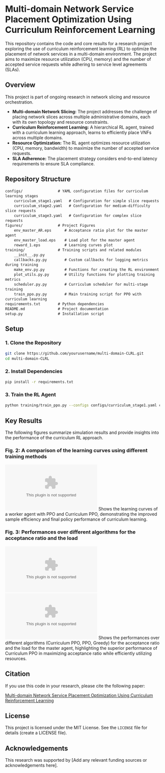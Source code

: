 # Multi-domain Network Service Placement Optimization Using Curriculum Reinforcement Learning

This repository contains the code and core results for a research project exploring the use of curriculum reinforcement learning (RL) to optimize the placement of network services in a multi-domain environment. The project aims to maximize resource utilization (CPU, memory) and the number of accepted service requests while adhering to service level agreements (SLAs).

## Overview

This project is part of ongoing research in network slicing and resource orchestration.

- **Multi-domain Network Slicing:** The project addresses the challenge of placing network slices across multiple administrative domains, each with its own topology and resource constraints.
- **Curriculum Reinforcement Learning:** A hierarchical RL agent, trained with a curriculum learning approach, learns to efficiently place VNFs across multiple domains.
- **Resource Optimization:** The RL agent optimizes resource utilization (CPU, memory, bandwidth) to maximize the number of accepted service requests.
- **SLA Adherence:** The placement strategy considers end-to-end latency requirements to ensure SLA compliance.

## Repository Structure

```
configs/                # YAML configuration files for curriculum learning stages
    curriculum_stage1.yaml   # Configuration for simple slice requests
    curriculum_stage2.yaml   # Configuration for medium-difficulty slice requests
    curriculum_stage3.yaml   # Configuration for complex slice requests
figures/                # Project Figures
    env_master_AR.eps      # Acceptance ratio plot for the master agent
    env_master_load.eps    # Load plot for the master agent
    reward_1.eps           # Learning curves plot
training/               # Training scripts and related modules
    __init__.py.py
    callbacks.py.py        # Custom callbacks for logging metrics during training
    make_env.py.py         # Functions for creating the RL environment
    plot_utils.py.py       # Utility functions for plotting training metrics
    scheduler.py.py        # Curriculum scheduler for multi-stage training
    train_ppo.py.py        # Main training script for PPO with curriculum learning
requirements.txt        # Python dependencies
README.md               # Project documentation
setup.py                # Installation script
```

## Setup

### 1. Clone the Repository

```bash
git clone https://github.com/yourusername/multi-domain-CLRL.git
cd multi-domain-CLRL
```

### 2. Install Dependencies

```bash
pip install -r requirements.txt
```

### 3. Train the RL Agent

```bash
python training/train_ppo.py --configs configs/curriculum_stage1.yaml configs/curriculum_stage2.yaml configs/curriculum_stage3.yaml
```

## Key Results

The following figures summarize simulation results and provide insights into the performance of the curriculum RL approach.

### **Fig. 2: A comparison of the learning curves using different training methods**
![Learning Curves](figures/reward_1.eps)
Shows the learning curves of a worker agent with PPO and Curriculum PPO, demonstrating the improved sample efficiency and final policy performance of curriculum learning.

### **Fig. 3: Performances over different algorithms for the acceptance ratio and the load**
![Acceptance Ratio](figures/env_master_AR.eps)
![Load](figures/env_master_load.eps)
Shows the performances over different algorithms (Curriculum PPO, PPO, Greedy) for the acceptance ratio and the load for the master agent, highlighting the superior performance of Curriculum PPO in maximizing acceptance ratio while efficiently utilizing resources.

## Citation

If you use this code in your research, please cite the following paper:

[Multi-domain Network Service Placement Optimization Using Curriculum Reinforcement Learning](https://ieeexplore.ieee.org/abstract/document/10329592/)

## License

This project is licensed under the MIT License. See the `LICENSE` file for details (create a LICENSE file).

## Acknowledgements

This research was supported by [Add any relevant funding sources or acknowledgements here].
